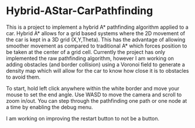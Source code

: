 # Hybrid-AStar-CarPathfinding

This is a project to implement a hybrid A* pathfinding algorithm applied to a car. Hybrid A* allows for a grid based systems where the 2D movement of the car is kept in a 3D grid (X,Y,Theta). This has the advantage of allowing smoother movement as compared to traditional A* which forces position to be taken at the center of a grid cell. Currently the project has only implemented the raw pathfinding algorithm, however I am working on adding obstacles (and border collision) using a Voronoi field to generate a density map which will allow for the car to know how close it is to obstacles to avoid them. 

To start, hold left click anywhere within the white border and move your mouse to set the end angle. Use WASD to move the camera and scroll to zoom in/out. You can step through the pathfinding one path or one node at a time by enabling the debug menu. 

I am working on improving the restart button to not be a button.
